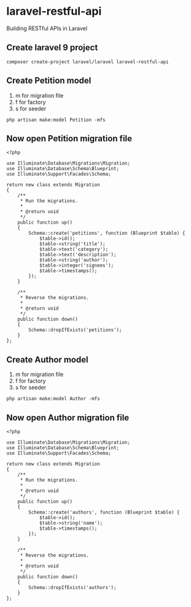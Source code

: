 # laravel-restful-api
Building RESTful APIs in Laravel

## Create laravel 9 project
```
composer create-project laravel/laravel laravel-restful-api
```

## Create Petition model
1. m for migration file
2. f for factory
3. s for seeder
```
php artisan make:model Petition -mfs
```

## Now open Petition migration file
```
<?php

use Illuminate\Database\Migrations\Migration;
use Illuminate\Database\Schema\Blueprint;
use Illuminate\Support\Facades\Schema;

return new class extends Migration
{
    /**
     * Run the migrations.
     *
     * @return void
     */
    public function up()
    {
        Schema::create('petitions', function (Blueprint $table) {
            $table->id();
            $table->string('title');
            $table->text('category');
            $table->text('description');
            $table->string('author');
            $table->integer('signees');
            $table->timestamps();
        });
    }

    /**
     * Reverse the migrations.
     *
     * @return void
     */
    public function down()
    {
        Schema::dropIfExists('petitions');
    }
};

```

## Create Author model
1. m for migration file
2. f for factory
3. s for seeder
```
php artisan make:model Author -mfs
```

## Now open Author migration file
```
<?php

use Illuminate\Database\Migrations\Migration;
use Illuminate\Database\Schema\Blueprint;
use Illuminate\Support\Facades\Schema;

return new class extends Migration
{
    /**
     * Run the migrations.
     *
     * @return void
     */
    public function up()
    {
        Schema::create('authors', function (Blueprint $table) {
            $table->id();
            $table->string('name');
            $table->timestamps();
        });
    }

    /**
     * Reverse the migrations.
     *
     * @return void
     */
    public function down()
    {
        Schema::dropIfExists('authors');
    }
};

```